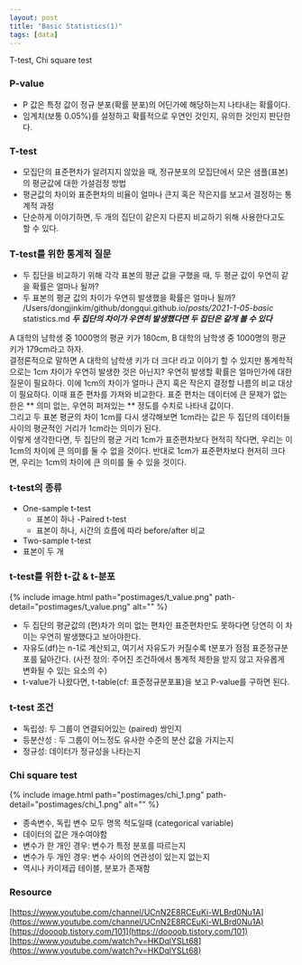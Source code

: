 ```yaml
---
layout: post
title: "Basic Statistics(1)"
tags: [data]
---
```

T-test, Chi square test


### P-value
- P 값은 특정 값이 정규 분포(확률 분포)의 어딘가에 해당하는지 나타내는 확률이다.
- 임계치(보통 0.05%)를 설정하고 확률적으로 우연인 것인지, 유의한 것인지 판단한다. 

### T-test
- 모집단의 표준편차가 알려지지 않았을 때, 정규분포의 모집단에서 모은 샘플(표본)의 평균값에 대한 가설검정 방법
- 평균값의 차이와 표준편차의 비율이 얼마나 큰지 혹은 작은지를 보고서 결정하는 통계적 과정
- 단순하게 이야기하면, 두 개의 집단이 같은지 다른지 비교하기 위해 사용한다고도 할 수 있다.

### T-test를 위한 통계적 질문
- 두 집단을 비교하기 위해 각각 표본의 평균 값을 구했을 때, 두 평균 값이 우연히 같을 확률은 얼마나 될까?
- 두 표본의 평균 값의 차이가 우연히 발생했을 확률은 얼마나 될까?<br>/Users/dongjinkim/github/dongqui.github.io/_posts/2021-1-05-basic_ statistics.md
***두 집단의 차이가 우연히 발생했다면 두 집단은 같게 볼 수 있다***

A 대학의 남학생 중 1000명의 평균 키가 180cm, B 대학의 남학생 중 1000명의 평균 키가 179cm라고 하자.<br> 
결정론적으로 말하면 A 대학의 남학생 키가 더 크다! 라고 이야기 할 수 있지만 통계학적으로는 1cm 차이가 우연히 발생한 것은 아닌지? 우연히 발생할 확률은 얼마인가에 대한 질문이 필요하다.
이에 1cm의 차이가 얼마나 큰지 혹은 작은지 결정할 나름의 비교 대상이 필요하다. 이때 표준 편차를 가져와 비교한다. 표준 편차는 데이터에 큰 문제가 없는 한은 ** 의미 없는, 우연히 퍼져있는 ** 정도를 수치로 나타내 값이다.<br>
그리고 두 표본 평균의 차이 1cm를 다시 생각해보면 1cm라는 값은 두 집단의 데이터들 사이의 평균적인 거리가 1cm라는 의미가 된다.<br>
이렇게 생각한다면, 두 집단의 평균 거리 1cm가 표준편차보다 현적히 작다면, 우리는 이 1cm의 차이에 큰 의미를 둘 수 없을 것이다. 반대로 1cm가 표준편차보다 현저히 크다면, 우리는 1cm의 차이에 큰 의미를 둘 수 있을 것이다.

### t-test의 종류
- One-sample t-test
    - 표본이 하나
-Paired t-test
    - 표본이 하나, 시간의 흐름에 따라 before/after 비교
- Two-sample t-test
 - 표본이 두 개
 
### t-test를 위한 t-값 & t-분포
{% include image.html path="postimages/t_value.png" path-detail="postimages/t_value.png" alt="" %}

- 두 집단의 평균값의 (편)차가 의미 없는 편차인 표준편차만도 못하다면 당연히 이 차이는 우연히 발생했다고 보아야한다.
- 자유도(df)는 n-1로 계산되고, 여기서 자유도가 커질수록 t분포가 점점 표준정규분포를 닮아간다.
    (사전 정의: 주어진 조건하에서 통계적 제한을 받지 않고 자유롭게 변화될 수 있는 요소의 수)
- t-value가 나왔다면, t-table(cf: 표준정규분포표)을 보고 P-value를 구하면 된다.

### t-test 조건
- 독립성: 두 그룹이 연결되어있는 (paired) 쌍인지
- 등분산성 : 두 그룹이 어느정도 유사한 수준의 분산 값을 가지는지
- 정규성: 데이터가 정규성을 나타는지

### Chi square test
{% include image.html path="postimages/chi_1.png" path-detail="postimages/chi_1.png" alt="" %}
- 종속변수, 독립 변수 모두 명목 척도일때 (categorical variable)
- 데이터의 값은 개수여야함
- 변수가 한 개인 경우: 변수가 특정 분포를 따르는지
- 변수가 두 개인 경우: 변수 사이의 연관성이 있는지 없는지
- 역시나 카이제곱 테이블, 분포가 존재함

### Resource
[https://www.youtube.com/channel/UCnN2E8RCEuKi-WLBrd0Nu1A](https://www.youtube.com/channel/UCnN2E8RCEuKi-WLBrd0Nu1A)
[https://doooob.tistory.com/101](https://doooob.tistory.com/101)<br>
[https://www.youtube.com/watch?v=HKDqlYSLt68](https://www.youtube.com/watch?v=HKDqlYSLt68)
